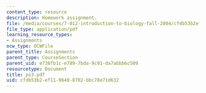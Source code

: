 ```yaml
---
content_type: resource
description: Homework assignment.
file: /media/courses/7-012-introduction-to-biology-fall-2004/cfdb53b2ef1196408702bbc78e71d632_ps3.pdf
file_type: application/pdf
learning_resource_types:
- Assignments
ocw_type: OCWFile
parent_title: Assignments
parent_type: CourseSection
parent_uid: e738fb1c-e789-7bda-9c91-da7abbb6c509
resourcetype: Document
title: ps3.pdf
uid: cfdb53b2-ef11-9640-8702-bbc78e71d632
---
```

